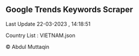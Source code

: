 

## Google Trends Keywords Scraper 
 
Last Update 22-03-2023 , 14:18:51

Country List :
VIETNAM.json



© Abdul Muttaqin 
